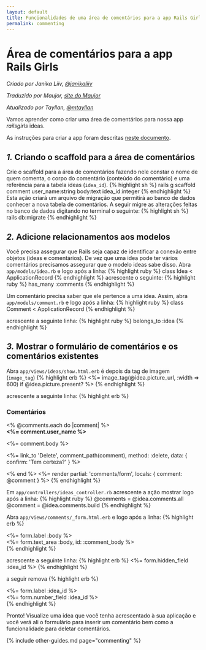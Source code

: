```yaml
---
layout: default
title: Funcionalidades de uma área de comentários para a app Rails Girls
permalink: commenting
---
```

# Área de comentários para a app Rails Girls

*Criado por Janika Liiv, [@janikaliiv](https://twitter.com/janikaliiv)*

*Traduzido por Maujor, [site do Maujor](http://www.maujor.com)*

*Atualizado por Tayllan, [@mtayllan](https://github.com/mtayllan)*

Vamos aprender como criar uma área de comentários para nossa app *railsgirls* ideas.

As instruções para criar a app foram descritas [neste documento](/app).

## _1._ Criando o scaffold para a área de comentários

Crie o scaffold para a área de comentários fazendo nele constar o nome de quem comenta, o corpo do comentário (conteúdo do comentário) e uma referência para a tabela ideas (`idea_id`).
{% highlight sh %}
rails g scaffold comment user_name:string body:text idea_id:integer
{% endhighlight %}
Esta ação criará um arquivo de migração que permitirá ao banco de dados conhecer a nova tabela de comentários.  A seguir migre as alterações feitas no banco de dados digitando no terminal o seguinte:
{% highlight sh %}
rails db:migrate
{% endhighlight %}

## _2._ Adicione relacionamentos aos modelos

Você precisa assegurar que Rails seja capaz de identificar a conexão entre objetos (ideas e comentários). De vez que uma idea pode ter vários comentários precisamos assegurar que o modelo ideas sabe disso. Abra `app/models/idea.rb` e logo após a linha:
{% highlight ruby %}
class Idea < ApplicationRecord
{% endhighlight %}
acrescente o seguinte:
{% highlight ruby %}
has_many :comments
{% endhighlight %}

 Um comentário precisa saber que ele pertence a uma idea. Assim, abra `app/models/comment.rb` e logo após a linha:
{% highlight ruby %}
class Comment < ApplicationRecord
{% endhighlight %}

acrescente a seguinte linha:
{% highlight ruby %}
belongs_to :idea
{% endhighlight %}

## _3._ Mostrar o formulário de comentários e os comentários existentes

Abra `app/views/ideas/show.html.erb` é depois da tag de imagem (`image_tag`)
{% highlight erb %}
<%= image_tag(@idea.picture_url, :width => 600) if @idea.picture.present? %>
{% endhighlight %}

acrescente a seguinte linha:
{% highlight erb %}
<h3>Comentários</h3>
<% @comments.each do |comment| %>
  <div>
    <strong><%= comment.user_name %></strong>
    <br>
    <p><%= comment.body %></p>
    <p><%= link_to 'Delete', comment_path(comment), method: :delete, data: { confirm: 'Tem certeza?' } %></p>
  </div>
<% end %>
<%= render partial: 'comments/form', locals: { comment: @comment } %>
{% endhighlight %}

Em `app/controllers/ideas_controller.rb` acrescente a ação mostrar logo após a linha:
{% highlight ruby %}
@comments = @idea.comments.all
@comment = @idea.comments.build
{% endhighlight %}

Abra `app/views/comments/_form.html.erb` e logo após a linha:
{% highlight erb %}
  <div class="field">
    <%= form.label :body %><br>
    <%= form.text_area :body, id: :comment_body %>
  </div>
{% endhighlight %}

acrescente a seguinte linha:
{% highlight erb %}
<%= form.hidden_field :idea_id %>
{% endhighlight %}

a seguir remova
{% highlight erb %}
<div class="field">
  <%= form.label :idea_id %><br>
  <%= form.number_field :idea_id %>
</div>
{% endhighlight %}

Pronto! Visualize uma idea que você tenha acrescentado à sua aplicação e você verá ali o formulário para inserir um comentário bem como a funcionalidade para deletar comentários.

{% include other-guides.md page="commenting" %}

